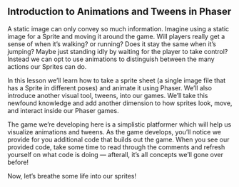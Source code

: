 ## Introduction to Animations and Tweens in Phaser

A static image can only convey so much information. Imagine using a static image for a Sprite and moving it around the game. Will players really get a sense of when it’s walking? or running? Does it stay the same when it’s jumping? Maybe just standing idly by waiting for the player to take control? Instead we can opt to use animations to distinguish between the many actions our Sprites can do.

In this lesson we’ll learn how to take a sprite sheet (a single image file that has a Sprite in different poses) and animate it using Phaser. We’ll also introduce another visual tool, tweens, into our games. We’ll take this newfound knowledge and add another dimension to how sprites look, move, and interact inside our Phaser games.

The game we’re developing here is a simplistic platformer which will help us visualize animations and tweens. As the game develops, you’ll notice we provide for you additional code that builds out the game. When you see our provided code, take some time to read through the comments and refresh yourself on what code is doing — afterall, it’s all concepts we’ll gone over before!

Now, let’s breathe some life into our sprites!
